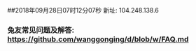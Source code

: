 ##2018年09月28日07时12分07秒 新址: 104.248.138.6
### 兔友常见问题及解答: https://github.com/wanggonging/d/blob/w/FAQ.md
